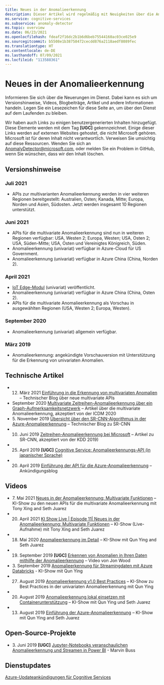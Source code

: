 ```yaml
---
title: Neues in der Anomalieerkennung
description: Dieser Artikel wird regelmäßig mit Neuigkeiten über die Anomalieerkennung von Azure Cognitive Services aktualisiert.
ms.service: cognitive-services
ms.subservice: anomaly-detector
ms.topic: overview
ms.date: 06/23/2021
ms.openlocfilehash: fdeaf2f16dc2b1b6d6beb75544160ac03ce025e9
ms.sourcegitcommit: b5508e1b38758472cecdd876a2118aedf8089fec
ms.translationtype: HT
ms.contentlocale: de-DE
ms.lasthandoff: 07/09/2021
ms.locfileid: "113588361"
---
```

# <a name="whats-new-in-anomaly-detector"></a>Neues in der Anomalieerkennung

Informieren Sie sich über die Neuerungen im Dienst. Dabei kann es sich um Versionshinweise, Videos, Blogbeiträge, Artikel und andere Informationen handeln. Legen Sie ein Lesezeichen für diese Seite an, um über den Dienst auf dem Laufenden zu bleiben.

Wir haben auch Links zu einigen benutzergenerierten Inhalten hinzugefügt. Diese Elemente werden mit dem Tag **[UGC]** gekennzeichnet. Einige dieser Links werden auf externen Websites gehostet, die nicht Microsoft gehören. Microsoft ist für deren Inhalt nicht verantwortlich. Verweisen Sie umsichtig auf diese Ressourcen. Wenden Sie sich an AnomalyDetector@microsoft.com, oder melden Sie ein Problem in GitHub, wenn Sie wünschen, dass wir den Inhalt löschen.

## <a name="release-notes"></a>Versionshinweise

### <a name="july-2021"></a>Juli 2021

* APIs zur multivarianten Anomalieerkennung werden in vier weiteren Regionen bereitgestellt: Australien, Osten; Kanada, Mitte; Europa, Norden und Asien, Südosten. Jetzt werden insgesamt 10 Regionen unterstützt.

### <a name="june-2021"></a>Juni 2021

* APIs für die multivariate Anomalieerkennung sind nun in weiteren Regionen verfügbar: USA, Westen 2; Europa, Westen; USA, Osten 2; USA, Süden-Mitte; USA, Osten und Vereinigtes Königreich, Süden.
* Anomalieerkennung (univariat) verfügbar in Azure-Cloud für US Government.
* Anomalieerkennung (univariat) verfügbar in Azure China (China, Norden 2).

### <a name="april-2021"></a>April 2021

* [IoT Edge-Modul](https://azuremarketplace.microsoft.com/marketplace/apps/azure-cognitive-service.edge-anomaly-detector) (univariat) veröffentlicht.
* Anomalieerkennung (univariat) verfügbar in Azure China (China, Osten 2).
* APIs für die multivariate Anomalieerkennung als Vorschau in ausgewählten Regionen (USA, Westen 2; Europa, Westen).

### <a name="september-2020"></a>September 2020

* Anomalieerkennung (univariat) allgemein verfügbar.

### <a name="march-2019"></a>März 2019

* Anomalieerkennung: angekündigte Vorschauversion mit Unterstützung für die Erkennung von univariaten Anomalien.

## <a name="technical-articles"></a>Technische Artikel

* 12. März 2021 [Einführung in die Erkennung von multivariaten Anomalien](https://techcommunity.microsoft.com/t5/azure-ai/introducing-multivariate-anomaly-detection/ba-p/2260679) – Technischer Blog über neue multivariate APIs
* September 2020 [Multivariate Zeitreihen-Anomalieerkennung über ein Graph-Aufmerksamkeitsnetzwerk](https://arxiv.org/abs/2009.02040) – Artikel über die multivariate Anomalieerkennung, akzeptiert von der ICDM 2020
* 5\. November 2019 [Übersicht über den SR-CNN-Algorithmus in der Azure-Anomalieerkennung](https://techcommunity.microsoft.com/t5/ai-customer-engineering-team/overview-of-sr-cnn-algorithm-in-azure-anomaly-detector/ba-p/982798) – Technischer Blog zu SR-CNN
* 10. Juni 2019 [Zeitreihen-Anomalieerkennung bei Microsoft](https://arxiv.org/abs/1906.03821) – Artikel zu SR-CNN, akzeptiert von der KDD 2019)
* 25. April 2019 **[UGC]** [Cognitive Service: Anomalieerkennungs-API (in japanischer Sprache)](https://azure-recipe.kc-cloud.jp/2019/04/cognitive-service-anomaly-detector-api/)
* 20. April 2019 [Einführung der API für die Azure-Anomalieerkennung](https://techcommunity.microsoft.com/t5/ai-customer-engineering-team/introducing-azure-anomaly-detector-api/ba-p/490162) – Ankündigungsblog

## <a name="videos"></a>Videos

* 7\. Mai 2021 [Neues in der Anomalieerkennung: Multivariate Funktionen](https://channel9.msdn.com/Shows/AI-Show/New-to-Anomaly-Detector-Multivariate-Capabilities) – KI-Show zu den neuen APIs für die multivariate Anomalieerkennung mit Tony Xing and Seth Juarez
* 20. April 2021 [KI Show Live | Episode 11| Neues in der Anomalieerkennung: Multivariate Funktionen](https://channel9.msdn.com/Shows/AI-Show/AI-Show-Live-Episode-11-Whats-new-with-Anomaly-Detector) – KI-Show (Live-Aufnahme) mit Tony Xing and Seth Juarez
* 18. Mai 2020 [Anomalieerkennung im Detail](https://channel9.msdn.com/Shows/AI-Show/Inside-Anomaly-Detector) – KI-Show mit Qun Ying and Seth Juarez
* 19. September 2019 **[UGC]** [Erkennen von Anomalien in Ihren Daten mithilfe der Anomalieerkennung](https://www.youtube.com/watch?v=gfb63wvjnYQ) – Video von Jon Wood
* 3\. September 2019 [Anomalieerkennung für Streamingdaten mit Azure Databricks](https://channel9.msdn.com/Shows/AI-Show/Anomaly-detection-on-streaming-data-using-Azure-Databricks) - KI-Show mit Qun Ying
* 27. August 2019 [Anomalieerkennung v1.0 Best Practices](https://channel9.msdn.com/Shows/AI-Show/Anomaly-Detector-v10-Best-Practices) – KI-Show zu Best Practices in der univariaten Anomalieerkennung mit Qun Ying
* 20. August 2019 [Anomalieerkennung lokal einsetzen mit Containerunterstützung](https://channel9.msdn.com/Shows/AI-Show/Bring-Anomaly-Detector-on-premise-with-containers-support) – KI-Show mit Qun Ying und Seth Juarez
* 13. August 2019 [Einführung der Azure-Anomalieerkennung](https://channel9.msdn.com/Shows/AI-Show/Introducing-Azure-Anomaly-Detector?WT.mc_id=ai-c9-niner) – KI-Show mit Qun Ying and Seth Juarez

## <a name="open-source-projects"></a>Open-Source-Projekte

* 3\. Juni 2019 **[UGC]** [Jupyter-Notebooks veranschaulichen Anomalieerkennung und Streamen in Power BI](https://github.com/marvinbuss/MS-AnomalyDetector) - Marvin Buss

## <a name="service-updates"></a>Dienstupdates

[Azure-Updateankündigungen für Cognitive Services](https://azure.microsoft.com/updates/?product=cognitive-services)